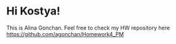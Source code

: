 # Hi Kostya!

This is Alina Gonchan. Feel free to check my HW repository here https://github.com/agonchan/Homework4_PM
